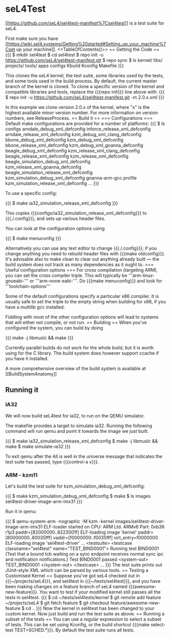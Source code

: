 # seL4Test

\[\[<https://github.com/seL4/sel4test-manifest%7Csel4test>\]\] is a test
suite for seL4.

First make sure you have
\[\[<https://wiki.sel4.systems/Getting%20started#Setting_up_your_machine%7Cset>
up your machine\]\]. &lt;&lt;TableOfContents()&gt;&gt; == Getting the
Code == {{{ \$ mkdir sel4test \$ cd sel4test \$ repo init -u
<https://github.com/seL4/sel4test-manifest.git> \$ repo sync \$ ls
kernel/ libs/ projects/ tools/ apps configs Kbuild Kconfig Makefile }}}

This clones the seL4 kernel, the test suite, some libraries used by the
tests, and some tools used in the build process. By default, the current
master branch of the kernel is cloned. To clone a specific version of
the kernel and compatible libraries and tools, replace the {{{repo
init}}} line above with: {{{ \$ repo init -u
<https://github.com/seL4/sel4test-manifest.git> -m 2.0.x.xml }}}

In this example we clone version 2.0.x of the kernel, where "x" is the
highest available minor version number. For more information on version
numbers, see ReleaseProcess. == Build it == === Configurations ===
Default make configurations are provided for a number of platforms: {{{
\$ ls configs arndale\_debug\_xml\_defconfig
inforce\_release\_xml\_defconfig arndale\_release\_xml\_defconfig
kzm\_debug\_xml\_clang\_defconfig bbone\_debug\_xml\_defconfig
kzm\_debug\_xml\_defconfig bbone\_release\_xml\_defconfig
kzm\_debug\_xml\_goanna\_defconfig beagle\_debug\_xml\_defconfig
kzm\_release\_xml\_clang\_defconfig beagle\_release\_xml\_defconfig
kzm\_release\_xml\_defconfig beagle\_simulation\_debug\_xml\_defconfig
kzm\_release\_xml\_goanna\_defconfig
beagle\_simulation\_release\_xml\_defconfig
kzm\_simulation\_debug\_xml\_defconfig goanna-arm-gcc.profile
kzm\_simulation\_release\_xml\_defconfig ... }}}

To use a specific config:

{{{ \$ make ia32\_simulation\_release\_xml\_defconfig }}}

This copies {{{configs/ia32\_simulation\_release\_xml\_defconfig}}} to
{{{./.config}}}, and sets up various header files.

You can look at the configuration options using

{{{ \$ make menuconfig }}}

Alternatively you can use any text editor to change {{{./.config}}}; if
you change anything you need to rebuild header files with {{{make
oldconfig}}}. It's advisable also to make clean to clear out anything
already built — the build system does not track as many dependencies as
it ought to. === Useful configuration options === For cross compilation
(targeting ARM), you can set the cross compiler triple. This will
typically be '''arm-linux-gnueabi-''' or '''arm-none-eabi-'''. Do
{{{make menuconfig}}} and look for '''toolchain-options'''

Some of the default configurations specify a particular x86 compiler. It
is usually safe to set the triple to the empty string when building for
x86, if you have a multilib gcc installed.

Fiddling with most of the other configuration options will lead to
systems that will either not compile, or not run. == Building == When
you've configured the system, you can build by doing

{{{ make -j libmuslc && make }}}

Currently parallel builds do not work for the whole build, but it is
worth using for the C library. The build system does however support
ccache if you have it installed.

A more comprehensive overview of the build system is available at
\[\[BuildSystemAnatomy\]\]

## Running it


### IA32
 We will now build seL4test for ia32, to run on the QEMU
simulator.

The makefile provides a target to simulate ia32. Running the following
command will run qemu and point it towards the image we just built.

{{{ \$ make ia32\_simulation\_release\_xml\_defconfig \$ make -j
libmuslc && make \$ make simulate-ia32 }}}

To exit qemu after the All is well in the universe message that
indicates the test suite has passed, type {{{control-a x}}}.

### ARM - kzm11


Let's build the test suite for kzm\_simulation\_debug\_xml\_defconfig:

{{{ \$ make kzm\_simulation\_debug\_xml\_defconfig \$ make \$ ls images
sel4test-driver-image-arm-imx31 }}}

Run it in qemu:

{{{ \$ qemu-system-arm -nographic -M kzm -kernel
images/sel4test-driver-image-arm-imx31 ELF-loader started on CPU: ARM
Ltd. ARMv6 Part: 0xb36 r1p3 paddr=\[82000000..8223001f\] ELF-loading
image 'kernel' paddr=\[80000000..80035fff\] vaddr=\[f0000000..f0035fff\]
virt\_entry=f0000000 ELF-loading image 'sel4test-driver' ...
&lt;testsuite&gt; &lt;testcase classname="sel4test"
name="TEST\_BIND0001"&gt; Running test BIND0001 (Test that a bound tcb
waiting on a sync endpoint receives normal sync ipc and notification
notifications.) Test BIND0001 passed &lt;system-out&gt; TEST\_BIND0001
&lt;/system-out&gt; &lt;/testcase&gt; ... }}} The test suite prints out
JUnit-style XML which can be parsed by various tools. == Testing a
Customised Kernel == Suppose you've got seL4 checked out in
{{{\~/projects/seL4}}}, and sel4test in {{{\~/tests/sel4test}}}, and you
have been making changes on a feature branch of seL4 named
{{{awesome-new-feature}}}. You want to test if your modified kernel
still passes all the tests in sel4test. {{{ \$ cd
\~/tests/sel4tests/kernel \$ git remote add feature \~/projects/seL4 \$
git fetch feature \$ git checkout feature/awesome-new-feature \$ cd ..
}}} Now the kernel in sel4test has been changed to your custom kernel.
Now just build and run the test suite as above. == Running a subset of
the tests == You can use a regular expression to select a subset of
tests. This can be set using Kconfig, or the build shortcut {{{make
select-test TEST=SCHED.\*}}}. By default the test suite runs all tests.
